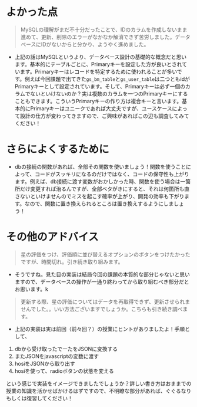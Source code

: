 # よかった点
> MySQLの理解がまだ不十分だったことで、IDのカラムを作成しないまま進めて、更新、削除のエラーがなかなか解消できず苦労しました。データベースにIDがないからと分かり、ようやく進めました。
- 上記の話はMySQLというより、データベース設計の基礎的な概念だと思います。基本的にテーブルごとに、Primaryキーを設定した方が良いとされています。Primaryキーはレコードを特定するために使われることが多いです。例えば今回課題で出てきた`gs_bm_table`と`gs_user_table`は二つともidがPrimaryキーとして設定されています。そして、Primaryキーは必ず一個のカラムでないといけないのか？実は複数のカラムを一つのPrimaryキーにすることもできます。こういうPrimaryキーの作り方は複合キーと言います。基本的にPrimaryキーはユニークであれば大丈夫ですが、ユースケースによって設計の仕方が変わってきますので、ご興味があればこの辺も調査してみてください！

# さらによくするために
- dbの接続の関数があれば、全部その関数を使いましょう！関数を使うことによって、コードがスッキリになるのだけではなく、コードの保守性も上がります。例えば、db接続に渡す変数がおかしかった時、関数を使う場合は一箇所だけ変更すれば治るんですが、全部ベタがきにすると、それは何箇所も直さないといけませんのでミスを起こす確率が上がり、開発の効率も下がります。なので、関数に置き換えられるところは置き換えするようにしましょう！

# その他のアドバイス
> 星の評価をつけ、評価順に並び替えるオプションのボタンをつけたかったですが、時間切れ。引き続き取り組みます。
- そうですね。見た目の実装は結局今回の課題の本質的な部分じゃないと思いますので、データベースの操作が一通り終わってから取り組むべき部分だとお思います。k

> 更新する際、星の評価についてはデータを再取得できず、更新させられませんでした。。いい方法ございますでしょうか。こちらも引き続き調べます。
- 上記の実装は実は前回（前々回？）の授業にヒントがありましたよ！手順として、
1. dbから受け取ったでーたをJSONに変換する
2. またJSONをjavascriptの変数に渡す
3. hosiをJSONから取り出す
4. hosiを使って、radioボタンの状態を変える

という感じで実装をイメージできましたでしょうか？詳しい書き方はおままでの授業の知識を活かせばかけるはずですので、不明瞭な部分があれば、ぐぐるなりもしくは復習してください！
